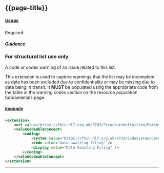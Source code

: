 ## {{page-title}}

<h5><ins>Usage</ins></h5>

<span class="mro-circle required" title="Required"></span> Required

<h5><ins>Guidance</ins></h5>

### For structural list use only

A code or codes warning of an issue related to this list.

This extension is used to capture warnings that the list may be incomplete as data has been excluded due to confidentiality or may be missing due to data being in transit. It **MUST** be populated using the appropriate code from the table in the warning codes section on the resource population fundamentals page.

<h5><ins>Example</ins></h5>

```xml
<extension>
    <url value="https://fhir.hl7.org.uk/STU3/StructureDefinition/Extension-CareConnect-ListWarningCode-1" />
    <valueCodeableConcept>
        <coding>
            <system value="https://fhir.hl7.org.uk/STU3/CodeSystem/CareConnect-ListWarningCode-1" />
            <code value="data-awaiting-filing" />
            <display value="Data Awaiting Filing" />
        </coding>
    </valueCodeableConcept>
</extension>
```

---